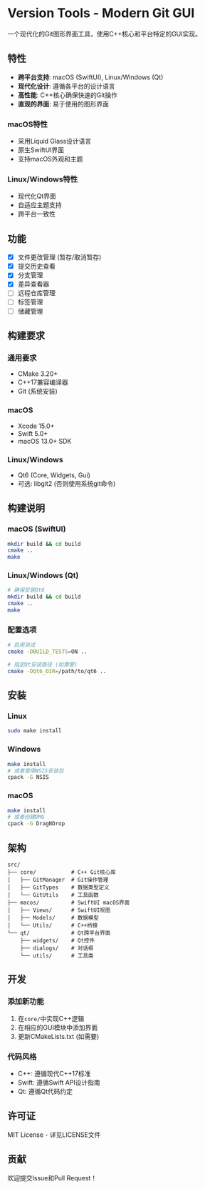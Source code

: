 # Version Tools - Modern Git GUI

一个现代化的Git图形界面工具，使用C++核心和平台特定的GUI实现。

## 特性

- **跨平台支持**: macOS (SwiftUI), Linux/Windows (Qt)
- **现代化设计**: 遵循各平台的设计语言
- **高性能**: C++核心确保快速的Git操作
- **直观的界面**: 易于使用的图形界面

### macOS特性
- 采用Liquid Glass设计语言
- 原生SwiftUI界面
- 支持macOS外观和主题

### Linux/Windows特性
- 现代化Qt界面
- 自适应主题支持
- 跨平台一致性

## 功能

- [x] 文件更改管理 (暂存/取消暂存)
- [x] 提交历史查看
- [x] 分支管理
- [x] 差异查看器
- [ ] 远程仓库管理
- [ ] 标签管理
- [ ] 储藏管理

## 构建要求

### 通用要求
- CMake 3.20+
- C++17兼容编译器
- Git (系统安装)

### macOS
- Xcode 15.0+
- Swift 5.0+
- macOS 13.0+ SDK

### Linux/Windows
- Qt6 (Core, Widgets, Gui)
- 可选: libgit2 (否则使用系统git命令)

## 构建说明

### macOS (SwiftUI)
```bash
mkdir build && cd build
cmake ..
make
```

### Linux/Windows (Qt)
```bash
# 确保安装Qt6
mkdir build && cd build
cmake ..
make
```

### 配置选项
```bash
# 启用测试
cmake -DBUILD_TESTS=ON ..

# 指定Qt安装路径 (如需要)
cmake -DQt6_DIR=/path/to/qt6 ..
```

## 安装

### Linux
```bash
sudo make install
```

### Windows
```bash
make install
# 或者使用NSIS安装包
cpack -G NSIS
```

### macOS
```bash
make install
# 或者创建DMG
cpack -G DragNDrop
```

## 架构

```
src/
├── core/           # C++ Git核心库
│   ├── GitManager  # Git操作管理
│   ├── GitTypes    # 数据类型定义
│   └── GitUtils    # 工具函数
├── macos/          # SwiftUI macOS界面
│   ├── Views/      # SwiftUI视图
│   ├── Models/     # 数据模型
│   └── Utils/      # C++桥接
└── qt/             # Qt跨平台界面
    ├── widgets/    # Qt控件
    ├── dialogs/    # 对话框
    └── utils/      # 工具类
```

## 开发

### 添加新功能
1. 在`core/`中实现C++逻辑
2. 在相应的GUI模块中添加界面
3. 更新CMakeLists.txt (如需要)

### 代码风格
- C++: 遵循现代C++17标准
- Swift: 遵循Swift API设计指南
- Qt: 遵循Qt代码约定

## 许可证

MIT License - 详见LICENSE文件

## 贡献

欢迎提交Issue和Pull Request！